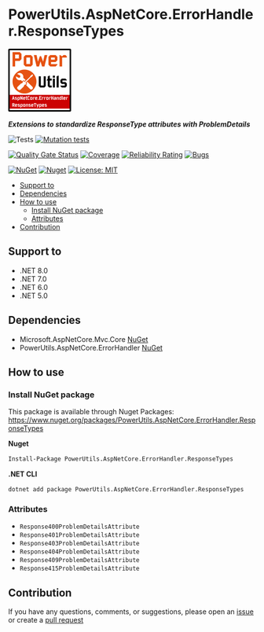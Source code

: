 # PowerUtils.AspNetCore.ErrorHandler.ResponseTypes

![Logo](https://raw.githubusercontent.com/TechNobre/PowerUtils.AspNetCore.ErrorHandler.ResponseTypes/main/assets/logo/logo_128x128.png)

***Extensions to standardize ResponseType attributes with ProblemDetails***

![Tests](https://github.com/TechNobre/PowerUtils.AspNetCore.ErrorHandler.ResponseTypes/actions/workflows/tests.yml/badge.svg)
[![Mutation tests](https://img.shields.io/endpoint?style=flat&url=https%3A%2F%2Fbadge-api.stryker-mutator.io%2Fgithub.com%2FTechNobre%2FPowerUtils.AspNetCore.ErrorHandler.ResponseTypes%2Fmain)](https://dashboard.stryker-mutator.io/reports/github.com/TechNobre/PowerUtils.AspNetCore.ErrorHandler.ResponseTypes/main)

[![Quality Gate Status](https://sonarcloud.io/api/project_badges/measure?project=TechNobre_PowerUtils.AspNetCore.ErrorHandler.ResponseTypes&metric=alert_status)](https://sonarcloud.io/summary/new_code?id=TechNobre_PowerUtils.AspNetCore.ErrorHandler.ResponseTypes)
[![Coverage](https://sonarcloud.io/api/project_badges/measure?project=TechNobre_PowerUtils.AspNetCore.ErrorHandler.ResponseTypes&metric=coverage)](https://sonarcloud.io/summary/new_code?id=TechNobre_PowerUtils.AspNetCore.ErrorHandler.ResponseTypes)
[![Reliability Rating](https://sonarcloud.io/api/project_badges/measure?project=TechNobre_PowerUtils.AspNetCore.ErrorHandler.ResponseTypes&metric=reliability_rating)](https://sonarcloud.io/summary/new_code?id=TechNobre_PowerUtils.AspNetCore.ErrorHandler.ResponseTypes)
[![Bugs](https://sonarcloud.io/api/project_badges/measure?project=TechNobre_PowerUtils.AspNetCore.ErrorHandler.ResponseTypes&metric=bugs)](https://sonarcloud.io/summary/new_code?id=TechNobre_PowerUtils.AspNetCore.ErrorHandler.ResponseTypes)

[![NuGet](https://img.shields.io/nuget/v/PowerUtils.AspNetCore.ErrorHandler.ResponseTypes.svg)](https://www.nuget.org/packages/PowerUtils.AspNetCore.ErrorHandler.ResponseTypes)
[![Nuget](https://img.shields.io/nuget/dt/PowerUtils.AspNetCore.ErrorHandler.ResponseTypes.svg)](https://www.nuget.org/packages/PowerUtils.AspNetCore.ErrorHandler.ResponseTypes)
[![License: MIT](https://img.shields.io/github/license/TechNobre/PowerUtils.AspNetCore.ErrorHandler.ResponseTypes.svg)](https://github.com/TechNobre/PowerUtils.AspNetCore.ErrorHandler.ResponseTypes/blob/main/LICENSE)


- [Support to](#support-to)
- [Dependencies](#dependencies)
- [How to use](#how-to-use)
  - [Install NuGet package](#install-nuget-package)
  - [Attributes](#attributes)
- [Contribution](#contribution)



## Support to<a name="support-to"></a>
- .NET 8.0
- .NET 7.0
- .NET 6.0
- .NET 5.0



## Dependencies<a name="dependencies"></a>

- Microsoft.AspNetCore.Mvc.Core [NuGet](https://www.nuget.org/packages/Microsoft.AspNetCore.Mvc.Core/)
- PowerUtils.AspNetCore.ErrorHandler [NuGet](https://www.nuget.org/packages/PowerUtils.AspNetCore.ErrorHandler/)



## How to use<a name="how-to-use"></a>

### Install NuGet package<a name="Installation"></a>
This package is available through Nuget Packages: https://www.nuget.org/packages/PowerUtils.AspNetCore.ErrorHandler.ResponseTypes

**Nuget**
```bash
Install-Package PowerUtils.AspNetCore.ErrorHandler.ResponseTypes
```

**.NET CLI**
```
dotnet add package PowerUtils.AspNetCore.ErrorHandler.ResponseTypes
```



### Attributes<a name="Attributes"></a>
- `Response400ProblemDetailsAttribute`
- `Response401ProblemDetailsAttribute`
- `Response403ProblemDetailsAttribute`
- `Response404ProblemDetailsAttribute`
- `Response409ProblemDetailsAttribute`
- `Response415ProblemDetailsAttribute`



## Contribution<a name="contribution"></a>

If you have any questions, comments, or suggestions, please open an [issue](https://github.com/TechNobre/PowerUtils.AspNetCore.ErrorHandler.ResponseTypes/issues/new/choose) or create a [pull request](https://github.com/TechNobre/PowerUtils.AspNetCore.ErrorHandler.ResponseTypes/compare)
